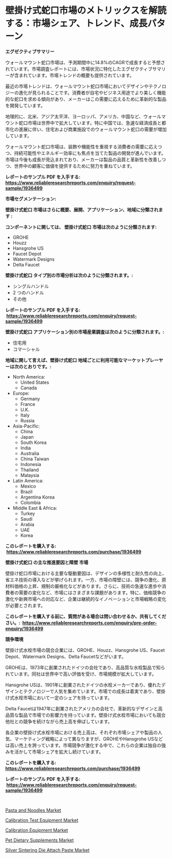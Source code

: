 <p><h1>壁掛け式蛇口市場のメトリックスを解読する：市場シェア、トレンド、成長パターン</h1></p><p><strong>エグゼクティブサマリー</strong></p>
<p><p>ウォールマウント蛇口市場は、予測期間中に14.8%のCAGRで成長すると予想されています。市場調査レポートには、市場状況に特化したエグゼクティブサマリーが含まれています。市場トレンドの概要も提供されています。</p><p>最近の市場トレンドは、ウォールマウント蛇口市場においてデザインやテクノロジーの進化が見られることです。消費者が自宅やビジネス用途でより美しく機能的な蛇口を求める傾向があり、メーカーはこの需要に応えるために革新的な製品を開発しています。</p><p>地理的に、北米、アジア太平洋、ヨーロッパ、アメリカ、中国など、ウォールマウント蛇口市場は世界中で拡大しています。特に中国では、急速な経済成長と都市化の進展に伴い、住宅および商業施設でのウォールマウント蛇口の需要が増加しています。</p><p>ウォールマウント蛇口市場は、装飾や機能性を重視する消費者の需要に応えつつ、持続可能性やエネルギー効率にも焦点を当てた製品の開発が進んでいます。市場は今後も成長が見込まれており、メーカーは製品の品質と革新性を改善しつつ、世界中の顧客に価値を提供するために努力を重ねています。</p></p>
<p><strong>レポートのサンプル PDF を入手する: <a href="https://www.reliableresearchreports.com/enquiry/request-sample/1936499">https://www.reliableresearchreports.com/enquiry/request-sample/1936499</a></strong></p>
<p><strong>市場セグメンテーション:</strong></p>
<p><strong> 壁掛け式蛇口 市場はさらに概要、展開、アプリケーション、地域に分類されます :</strong></p>
<p><strong>コンポーネントに関しては、 壁掛け式蛇口 市場は次のように分類されます: &nbsp;</strong></p>
<p><ul><li>GROHE</li><li>Houzz</li><li>Hansgrohe US</li><li>Faucet Depot</li><li>Watermark Designs</li><li>Delta Faucet</li></ul></p>
<p><strong> 壁掛け式蛇口 タイプ別の市場分析は次のように分類されます。:</strong></p>
<p><ul><li>シングルハンドル</li><li>2 つのハンドル</li><li>その他</li></ul></p>
<p><strong>レポートのサンプル PDF を入手する: &nbsp;<a href="https://www.reliableresearchreports.com/enquiry/request-sample/1936499">https://www.reliableresearchreports.com/enquiry/request-sample/1936499</a></strong></p>
<p><strong> 壁掛け式蛇口 アプリケーション別の市場産業調査は次のように分類されます。:</strong></p>
<p><ul><li>住宅用</li><li>コマーシャル</li></ul></p>
<p><strong>地域に関して言えば、壁掛け式蛇口 地域ごとに利用可能なマーケットプレーヤーは次のとおりです。:</strong></p>
<p><ul>
    <li>
        North America:
        <ul>
            <li>United States</li>
            <li>Canada</li>
        </ul>
    </li>
    <li>
        Europe:
        <ul>
            <li>Germany</li>
            <li>France</li>
            <li>U.K.</li>
            <li>Italy</li>
            <li>Russia</li>
        </ul>
    </li>
    <li>
        Asia-Pacific:
        <ul>
            <li>China</li>
            <li>Japan</li>
            <li>South Korea</li>
            <li>India</li>
            <li>Australia</li>
            <li>China Taiwan</li>
            <li>Indonesia</li>
            <li>Thailand</li>
            <li>Malaysia</li>
        </ul>
    </li>
    <li>
        Latin America:
        <ul>
            <li>Mexico</li>
            <li>Brazil</li>
            <li>Argentina Korea</li>
            <li>Colombia</li>
        </ul>
    </li>
    <li>
        Middle East & Africa:
        <ul>
            <li>Turkey</li>
            <li>Saudi</li>
            <li>Arabia</li>
            <li>UAE</li>
            <li>Korea</li>
        </ul>
    </li>
    </ul></p>
<p><strong>このレポートを購入する: &nbsp;<a href="https://www.reliableresearchreports.com/purchase/1936499">https://www.reliableresearchreports.com/purchase/1936499</a></strong></p>
<p><strong>壁掛け式蛇口 の主な推進要因と障壁 市場</strong></p>
<p><p>壁掛け蛇口市場における主要な駆動要因は、デザインの多様性と耐久性の向上、省エネ技術の導入などが挙げられます。一方、市場の障壁には、競争の激化、原材料価格の上昇、規制の厳格化などがあります。さらに、技術の急速な進歩や消費者の需要の変化など、市場にはさまざまな課題があります。特に、価格競争の激化や新興市場への対応など、企業は継続的なイノベーションと市場戦略の変化が必要とされます。</p></p>
<p><strong>このレポートを購入する前に、質問がある場合は問い合わせるか、共有してください。:&nbsp; <a href="https://www.reliableresearchreports.com/enquiry/pre-order-enquiry/1936499">https://www.reliableresearchreports.com/enquiry/pre-order-enquiry/1936499</a></strong></p>
<p><strong>競争環境</strong></p>
<p><p>壁掛け式水栓市場の競合企業には、GROHE、Houzz、Hansgrohe US、Faucet Depot、Watermark Designs、Delta Faucetなどがいます。 </p><p>GROHEは、1873年に創業されたドイツの会社であり、高品質な水栓製品で知られています。同社は世界中で高い評価を受け、市場規模が拡大しています。 </p><p>Hansgrohe USは、1901年に創業されたドイツの水栓メーカーであり、優れたデザインとテクノロジーで人気を集めています。市場での成長は着実であり、壁掛け式水栓市場において一定のシェアを持っています。 </p><p>Delta Faucetは1947年に創業されたアメリカの会社で、革新的なデザインと高品質な製品で市場での影響力を持っています。壁掛け式水栓市場においても競合他社との競争を続けながら売上高を伸ばしています。 </p><p>各企業の壁掛け式水栓市場における売上高は、それぞれ市場シェアや製品の人気、マーケティング戦略によって異なりますが、GROHEやHansgrohe USなどは高い売上を誇っています。市場競争が激化する中で、これらの企業は独自の強みを活かして市場シェアを拡大し続けています。</p></p>
<p><strong>このレポートを購入する: &nbsp; <a href="https://www.reliableresearchreports.com/purchase/1936499">https://www.reliableresearchreports.com/purchase/1936499</a></strong></p>
<p><strong>レポートのサンプル PDF を入手する: &nbsp;<a href="https://www.reliableresearchreports.com/enquiry/request-sample/1936499">https://www.reliableresearchreports.com/enquiry/request-sample/1936499</a></strong><strong></strong></p>
<p>&nbsp;</p>
<p><p><a href="https://view.publitas.com/reportprime-1/pasta-and-noodles-market-offer-valuable-insights-into-market-size-market-share-market-trends-and-projections-spanning-from-2024-to-2031/">Pasta and Noodles Market</a></p><p><a href="https://issuu.com/reportprime-2/docs/calibration-test-equipment-market-size-2030.pptx">Calibration Test Equipment Market</a></p><p><a href="https://issuu.com/reportprime-2/docs/calibration-equipment-market-size-2030.pptx">Calibration Equipment Market</a></p><p><a href="https://view.publitas.com/reportprime-1/pet-dietary-supplements-market-size-market-share-and-global-market-analysis-report-2024-2031/">Pet Dietary Supplements Market</a></p><p><a href="https://sudsy-motorcycle-bbc.notion.site/Silver-Sintering-Die-Attach-Paste-Market-Size-Market-Trends-and-Growth-Outlook-forecasted-for-peri-72032dfb3ec2491488a011118d733ae3">Silver Sintering Die Attach Paste Market</a></p></p>